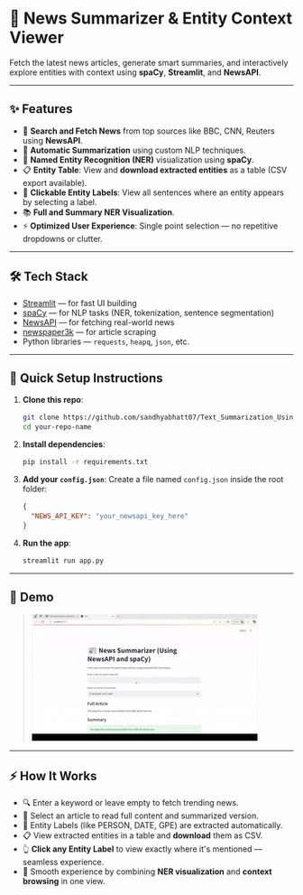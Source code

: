 # 📰 News Summarizer & Entity Context Viewer

Fetch the latest news articles, generate smart summaries, and interactively explore entities with context using **spaCy**, **Streamlit**, and **NewsAPI**.

---

## ✨ Features
- 🔎 **Search and Fetch News** from top sources like BBC, CNN, Reuters using **NewsAPI**.
- 📝 **Automatic Summarization** using custom NLP techniques.
- 🧠 **Named Entity Recognition (NER)** visualization using **spaCy**.
- 📋 **Entity Table**: View and **download extracted entities** as a table (CSV export available).
- 🎯 **Clickable Entity Labels**: View all sentences where an entity appears by selecting a label.
- 📚 **Full and Summary NER Visualization**.
- ⚡ **Optimized User Experience**: Single point selection — no repetitive dropdowns or clutter.


---

## 🛠 Tech Stack
- [Streamlit](https://streamlit.io/) — for fast UI building
- [spaCy](https://spacy.io/) — for NLP tasks (NER, tokenization, sentence segmentation)
- [NewsAPI](https://newsapi.org/) — for fetching real-world news
- [newspaper3k](https://github.com/codelucas/newspaper) — for article scraping
- Python libraries — `requests`, `heapq`, `json`, etc.

---

## 🚀 Quick Setup Instructions

1. **Clone this repo**:
    ```bash
    git clone https://github.com/sandhyabhatt07/Text_Summarization_Using_NLP.git
    cd your-repo-name
    ```

2. **Install dependencies**:
    ```bash
    pip install -r requirements.txt
    ```

3. **Add your `config.json`**:
    Create a file named `config.json` inside the root folder:
    ```json
    {
      "NEWS_API_KEY": "your_newsapi_key_here"
    }
    ```

4. **Run the app**:
    ```bash
    streamlit run app.py
    ```

---

## 📸 Demo 


>  ![Demo Video](assets/demo1.gif) 

---

## ⚡ How It Works

- 🔍 Enter a keyword or leave empty to fetch trending news.
- 📑 Select an article to read full content and summarized version.
- 🧠 Entity Labels (like PERSON, DATE, GPE) are extracted automatically.
- 📋 View extracted entities in a table and **download** them as CSV.
- 👆 **Click any Entity Label** to view exactly where it's mentioned — seamless experience.
- 🎯 Smooth experience by combining **NER visualization** and **context browsing** in one view.


